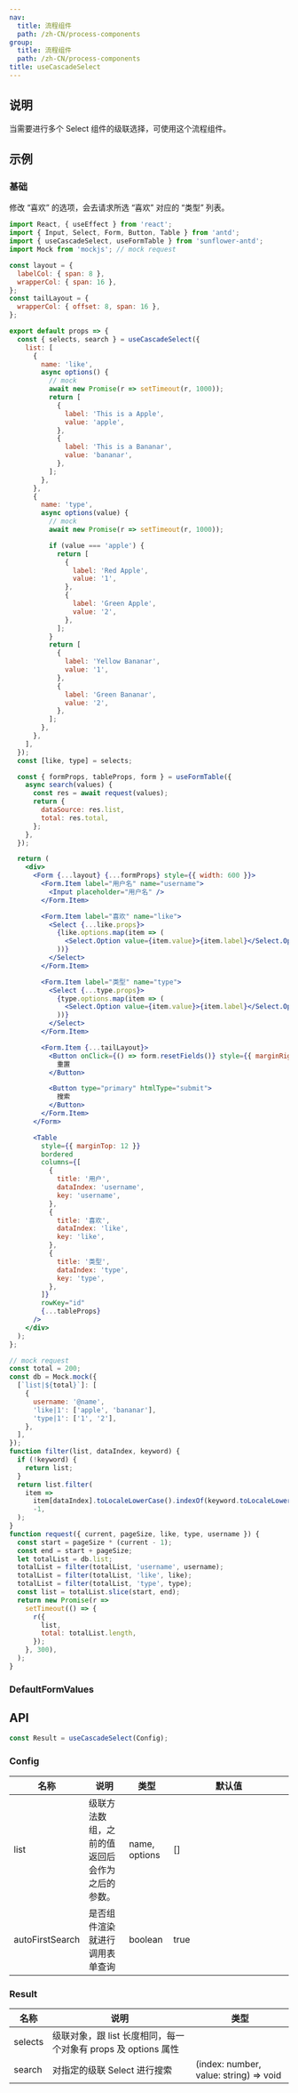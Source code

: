 ```yaml
---
nav:
  title: 流程组件
  path: /zh-CN/process-components
group:
  title: 流程组件
  path: /zh-CN/process-components
title: useCascadeSelect
---
```


## 说明

当需要进行多个 Select 组件的级联选择，可使用这个流程组件。

## 示例

### 基础

修改 “喜欢” 的选项，会去请求所选 “喜欢” 对应的 “类型” 列表。

```jsx
import React, { useEffect } from 'react';
import { Input, Select, Form, Button, Table } from 'antd';
import { useCascadeSelect, useFormTable } from 'sunflower-antd';
import Mock from 'mockjs'; // mock request

const layout = {
  labelCol: { span: 8 },
  wrapperCol: { span: 16 },
};
const tailLayout = {
  wrapperCol: { offset: 8, span: 16 },
};

export default props => {
  const { selects, search } = useCascadeSelect({
    list: [
      {
        name: 'like',
        async options() {
          // mock
          await new Promise(r => setTimeout(r, 1000));
          return [
            {
              label: 'This is a Apple',
              value: 'apple',
            },
            {
              label: 'This is a Bananar',
              value: 'bananar',
            },
          ];
        },
      },
      {
        name: 'type',
        async options(value) {
          // mock
          await new Promise(r => setTimeout(r, 1000));

          if (value === 'apple') {
            return [
              {
                label: 'Red Apple',
                value: '1',
              },
              {
                label: 'Green Apple',
                value: '2',
              },
            ];
          }
          return [
            {
              label: 'Yellow Bananar',
              value: '1',
            },
            {
              label: 'Green Bananar',
              value: '2',
            },
          ];
        },
      },
    ],
  });
  const [like, type] = selects;

  const { formProps, tableProps, form } = useFormTable({
    async search(values) {
      const res = await request(values);
      return {
        dataSource: res.list,
        total: res.total,
      };
    },
  });

  return (
    <div>
      <Form {...layout} {...formProps} style={{ width: 600 }}>
        <Form.Item label="用户名" name="username">
          <Input placeholder="用户名" />
        </Form.Item>

        <Form.Item label="喜欢" name="like">
          <Select {...like.props}>
            {like.options.map(item => (
              <Select.Option value={item.value}>{item.label}</Select.Option>
            ))}
          </Select>
        </Form.Item>

        <Form.Item label="类型" name="type">
          <Select {...type.props}>
            {type.options.map(item => (
              <Select.Option value={item.value}>{item.label}</Select.Option>
            ))}
          </Select>
        </Form.Item>

        <Form.Item {...tailLayout}>
          <Button onClick={() => form.resetFields()} style={{ marginRight: 8 }}>
            重置
          </Button>

          <Button type="primary" htmlType="submit">
            搜索
          </Button>
        </Form.Item>
      </Form>

      <Table
        style={{ marginTop: 12 }}
        bordered
        columns={[
          {
            title: '用户',
            dataIndex: 'username',
            key: 'username',
          },
          {
            title: '喜欢',
            dataIndex: 'like',
            key: 'like',
          },
          {
            title: '类型',
            dataIndex: 'type',
            key: 'type',
          },
        ]}
        rowKey="id"
        {...tableProps}
      />
    </div>
  );
};

// mock request
const total = 200;
const db = Mock.mock({
  [`list|${total}`]: [
    {
      username: '@name',
      'like|1': ['apple', 'bananar'],
      'type|1': ['1', '2'],
    },
  ],
});
function filter(list, dataIndex, keyword) {
  if (!keyword) {
    return list;
  }
  return list.filter(
    item =>
      item[dataIndex].toLocaleLowerCase().indexOf(keyword.toLocaleLowerCase()) >
      -1,
  );
}
function request({ current, pageSize, like, type, username }) {
  const start = pageSize * (current - 1);
  const end = start + pageSize;
  let totalList = db.list;
  totalList = filter(totalList, 'username', username);
  totalList = filter(totalList, 'like', like);
  totalList = filter(totalList, 'type', type);
  const list = totalList.slice(start, end);
  return new Promise(r =>
    setTimeout(() => {
      r({
        list,
        total: totalList.length,
      });
    }, 300),
  );
}
```

### DefaultFormValues

## API

```js
const Result = useCascadeSelect(Config);
```

### Config

<table>
  <thead>
    <tr>
      <th>名称</th>
      <th>说明</th>
      <th>类型</th>
      <th width="200px">默认值</th>
    </tr>
  </thead>
  <tbody>
    <tr>
      <td>list</td>
      <td>级联方法数组，之前的值返回后会作为之后的参数。</td>
      <td>name, options</td>
      <td>[]</td>
    </tr>
    <tr>
      <td>autoFirstSearch</td>
      <td>是否组件渲染就进行调用表单查询</td>
      <td>boolean</td>
      <td>true</td>
    </tr>
  </tbody>
</table>

### Result

<table>
  <thead>
    <tr>
      <th>名称</th>
      <th>说明</th>
      <th>类型</th>
    </tr>
  </thead>
  <tbody>
    <tr>
      <td>selects</td>
      <td>级联对象，跟 list 长度相同，每一个对象有 props 及 options 属性</td>
      <td></td>
    </tr>
    <tr>
      <td>search</td>
      <td>对指定的级联 Select 进行搜索</td>
      <td>(index: number, value: string) => void</td>
    </tr>
  </tbody>
</table>
